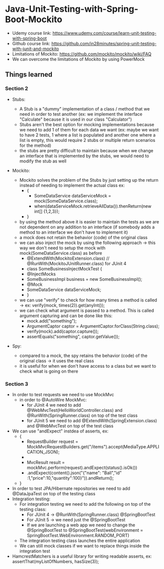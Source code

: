 # Java-Unit-Testing-with-Spring-Boot-Mockito
- Udemy course link: https://www.udemy.com/course/learn-unit-testing-with-spring-boot
- Github course link: https://github.com/in28minutes/spring-unit-testing-with-junit-and-mockito
- Limitations of Mockito: https://github.com/mockito/mockito/wiki/FAQ
- We can overcome the limitations of Mockito by using PowerMock

## Things learned
### Section 2
- Stubs:
  - A Stub is a "dummy" implementation of a class / method that we need in order to test another (ex: we implement the interface "Calculate" because it is used in our class "Calculator")
  - Stubs aren't the best option for mocking implementations because we need to add 1 of them for each data we want (ex: maybe we want to have 2 tests, 1 where a list is populated and another one where a list is empty, this would require 2 stubs or multiple return scenarios for the method)
  - the stubs are pretty difficult to maintain because when we change an interface that is implemented by the stubs, we would need to modify the stub as well

- Mockito:
  - Mockito solves the problem of the Stubs by just setting up the return instead of needing to implement the actual class ex:
    - {
      - SomeDataService dataServiceMock = mock(SomeDataService.class);
      - when(dataServiceMock.retrieveAllData()).thenReturn(new int[] {1,2,3});
    - }
  - by using the method above it is easier to maintain the tests as we are not dependent on any addition to an interface (if somebody adds a method to an interface we don't have to implement it)
  - a mock does not retain the behavior (code) of the original class
  - we can also inject the mock by using the following approach -> this way we don't need to setup the mock with mock(SomeDataService.class) as before
    - @ExtendWith(MockitoExtension.class) // @RunWith(MockitoJUnitRunner.class) for JUnit 4
    - class SomeBusinessInjectMockTest {
    - @InjectMocks
    - SomeBusinessImpl business = new SomeBusinessImpl();
    - @Mock
    - SomeDataService dataServiceMock;
    - }
  - we can use "verify" to check for how many times a method is called -> ex: verify(mock, times(2)).get(anyInt());
  - we can check what argument is passed to a method. This is called argument capturing and can be done like this:
    - mock.add("something");
    - ArgumentCaptor<String> captor = ArgumentCaptor.forClass(String.class);
    - verify(mock).add(captor.capture());
    - assertEquals("something", captor.getValue());
- Spy:
  - compared to a mock, the spy retains the behavior (code) of the original class -> it uses the real class
  - it is useful for when we don't have access to a class but we want to check what is going on there

### Section 3
- In order to test requests we need to use MockMvc
  - in order to @AutoWire MockMvc:
    - for JUnit 4 we need to add @WebMvcTest(HelloWorldController.class) and @RunWith(SpringRunner.class) on top of the test class
    - for JUnit 5 we need to add @ExtendWith(SpringExtension.class) and @WebMvcTest on top of the test class
- We can use "andExpect" instdea of asserts, ex:
  - {
    - RequestBuilder request = MockMvcRequestBuilders.get("/items").accept(MediaType.APPLICATION_JSON);
    -
    - MvcResult result = mockMvc.perform(request).andExpect(status().isOk())
    - .andExpect(content().json("{\"name\": \"Ball\",\"id\" :1,\"price\":10,\"quantity\":100}")).andReturn();
  - }
- In order to test JPA/Hibernate repositories we need to add @DataJpaTest on top of the testing class
- Integration testing:
  - For integration testing we need to add the following on top of the testing class:
    - For JUnit 4 -> @RunWith(SpringRunner.class) @SpringBootTest
    - For JUnit 5 -> we need just the @SpringBootTest
    - If we are launching a web app we need to change the @SpringBootTest to @SpringBootTest(webEnvironment = SpringBootTest.WebEnvironment.RANDOM_PORT)
  - The integration testing class launches the entire application
  - We can still mock classes if we want to replace things inside the integration test
- HamcrestMatchers is a useful library for writing readable asserts, ex: assertThat(myListOfNumbers, hasSize(3));
